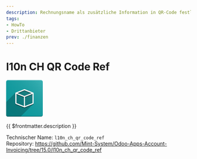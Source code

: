 ```yaml
---
description: Rechnungsname als zusätzliche Information in QR-Code festlegen.
tags:
- HowTo
- Drittanbieter
prev: ./finanzen
---
```

# l10n CH QR Code Ref
![icon_oms_box](assets/icon_oms_box.png)

{{ $frontmatter.description }}

Technischer Name: `l10n_ch_qr_code_ref`\
Repository: <https://github.com/Mint-System/Odoo-Apps-Account-Invoicing/tree/15.0/l10n_ch_qr_code_ref>
